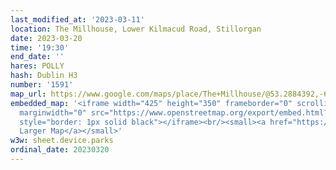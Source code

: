 ```yaml
---
last_modified_at: '2023-03-11'
location: The Millhouse, Lower Kilmacud Road, Stillorgan
date: 2023-03-20
time: '19:30'
end_date: ''
hares: POLLY
hash: Dublin H3
number: '1591'
map_url: https://www.google.com/maps/place/The+Millhouse/@53.2884392,-6.2068574,17z/data=!3m1!4b1!4m6!3m5!1s0x4867091c1912d087:0x651105c89e0fe54f!8m2!3d53.288436!4d-6.2046687!16s%2Fg%2F11bbrm8_mc
embedded_map: '<iframe width="425" height="350" frameborder="0" scrolling="no" marginheight="0"
  marginwidth="0" src="https://www.openstreetmap.org/export/embed.html?bbox=-6.206320524215698%2C53.28760736021776%2C-6.203136742115021%2C53.288997503316594&amp;layer=mapnik&amp;marker=53.288302437421045%2C-6.2047286331653595"
  style="border: 1px solid black"></iframe><br/><small><a href="https://www.openstreetmap.org/?mlat=53.28830&amp;mlon=-6.20473#map=19/53.28830/-6.20473">View
  Larger Map</a></small>'
w3w: sheet.device.parks
ordinal_date: 20230320
---
```


